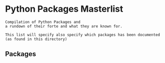 # Python Packages Masterlist

```
Compilation of Python Packages and 
a rundown of their forte and what they are known for.

This list will specify also specify which packages has been documented (as found in this directory)
```

## Packages

